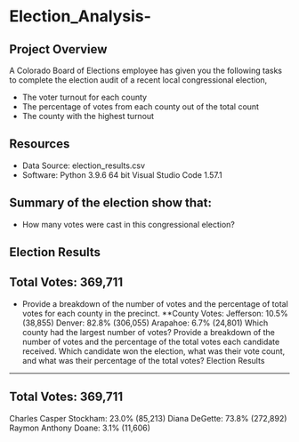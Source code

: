 # Election_Analysis-

## Project Overview 
A Colorado Board of Elections employee has given you the following tasks to complete the election audit of a recent local congressional election,  

* The voter turnout for each county
* The percentage of votes from each county out of the total count
* The county with the highest turnout

## Resources 
- Data Source: election_results.csv
- Software: Python 3.9.6 64 bit Visual Studio Code 1.57.1

## Summary of the election show that: 
* How many votes were cast in this congressional election?

Election Results
-------------------------
Total Votes: 369,711
-------------------------

* Provide a breakdown of the number of votes and the percentage of total votes for each county in the precinct.
**County Votes:
Jefferson: 10.5% (38,855)
Denver: 82.8% (306,055)
Arapahoe: 6.7% (24,801)
Which county had the largest number of votes?
Provide a breakdown of the number of votes and the percentage of the total votes each candidate received.
Which candidate won the election, what was their vote count, and what was their percentage of the total votes?
Election Results
-------------------------
Total Votes: 369,711
-------------------------
Charles Casper Stockham: 23.0% (85,213)
Diana DeGette: 73.8% (272,892)
Raymon Anthony Doane: 3.1% (11,606)

